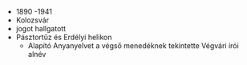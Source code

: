 - 1890 -1941
- Kolozsvár
- jogot hallgatott
- Pásztortűz és Erdélyi helikon
	- Alapító
Anyanyelvet a végső menedéknek tekintette
Végvári írói alnév